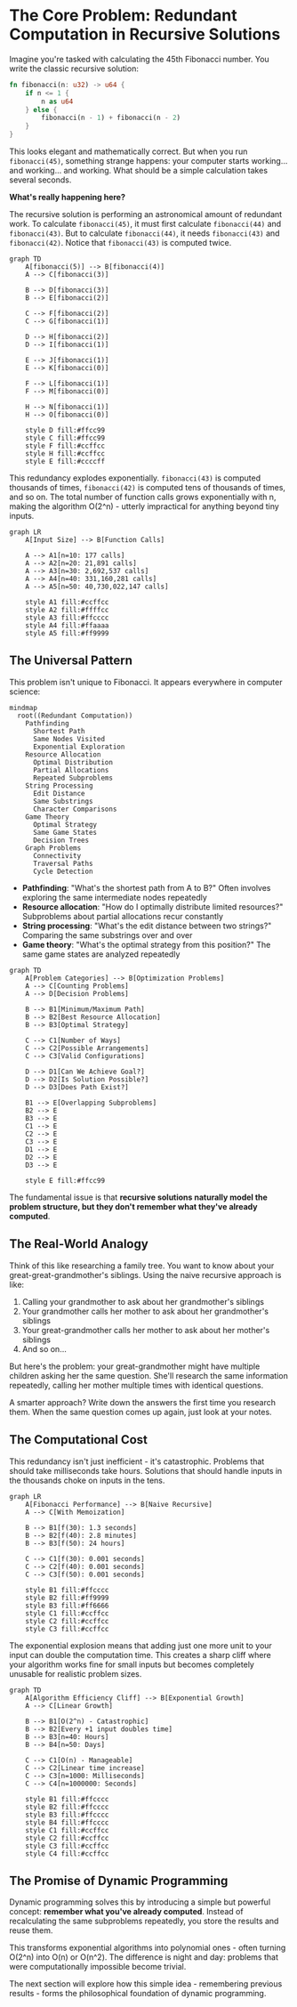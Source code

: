 # The Core Problem: Redundant Computation in Recursive Solutions

Imagine you're tasked with calculating the 45th Fibonacci number. You write the classic recursive solution:

```rust
fn fibonacci(n: u32) -> u64 {
    if n <= 1 {
        n as u64
    } else {
        fibonacci(n - 1) + fibonacci(n - 2)
    }
}
```

This looks elegant and mathematically correct. But when you run `fibonacci(45)`, something strange happens: your computer starts working... and working... and working. What should be a simple calculation takes several seconds.

**What's really happening here?**

The recursive solution is performing an astronomical amount of redundant work. To calculate `fibonacci(45)`, it must first calculate `fibonacci(44)` and `fibonacci(43)`. But to calculate `fibonacci(44)`, it needs `fibonacci(43)` and `fibonacci(42)`. Notice that `fibonacci(43)` is computed twice.

```mermaid
graph TD
    A[fibonacci(5)] --> B[fibonacci(4)]
    A --> C[fibonacci(3)]
    
    B --> D[fibonacci(3)]
    B --> E[fibonacci(2)]
    
    C --> F[fibonacci(2)]
    C --> G[fibonacci(1)]
    
    D --> H[fibonacci(2)]
    D --> I[fibonacci(1)]
    
    E --> J[fibonacci(1)]
    E --> K[fibonacci(0)]
    
    F --> L[fibonacci(1)]
    F --> M[fibonacci(0)]
    
    H --> N[fibonacci(1)]
    H --> O[fibonacci(0)]
    
    style D fill:#ffcc99
    style C fill:#ffcc99
    style F fill:#ccffcc
    style H fill:#ccffcc
    style E fill:#ccccff
```

This redundancy explodes exponentially. `fibonacci(43)` is computed thousands of times, `fibonacci(42)` is computed tens of thousands of times, and so on. The total number of function calls grows exponentially with n, making the algorithm O(2^n) - utterly impractical for anything beyond tiny inputs.

```mermaid
graph LR
    A[Input Size] --> B[Function Calls]
    
    A --> A1[n=10: 177 calls]
    A --> A2[n=20: 21,891 calls]
    A --> A3[n=30: 2,692,537 calls]
    A --> A4[n=40: 331,160,281 calls]
    A --> A5[n=50: 40,730,022,147 calls]
    
    style A1 fill:#ccffcc
    style A2 fill:#ffffcc
    style A3 fill:#ffcccc
    style A4 fill:#ffaaaa
    style A5 fill:#ff9999
```

## The Universal Pattern

This problem isn't unique to Fibonacci. It appears everywhere in computer science:

```mermaid
mindmap
  root((Redundant Computation))
    Pathfinding
      Shortest Path
      Same Nodes Visited
      Exponential Exploration
    Resource Allocation
      Optimal Distribution
      Partial Allocations
      Repeated Subproblems
    String Processing
      Edit Distance
      Same Substrings
      Character Comparisons
    Game Theory
      Optimal Strategy
      Same Game States
      Decision Trees
    Graph Problems
      Connectivity
      Traversal Paths
      Cycle Detection
```

- **Pathfinding**: "What's the shortest path from A to B?" Often involves exploring the same intermediate nodes repeatedly
- **Resource allocation**: "How do I optimally distribute limited resources?" Subproblems about partial allocations recur constantly
- **String processing**: "What's the edit distance between two strings?" Comparing the same substrings over and over
- **Game theory**: "What's the optimal strategy from this position?" The same game states are analyzed repeatedly

```mermaid
graph TD
    A[Problem Categories] --> B[Optimization Problems]
    A --> C[Counting Problems]
    A --> D[Decision Problems]
    
    B --> B1[Minimum/Maximum Path]
    B --> B2[Best Resource Allocation]
    B --> B3[Optimal Strategy]
    
    C --> C1[Number of Ways]
    C --> C2[Possible Arrangements]
    C --> C3[Valid Configurations]
    
    D --> D1[Can We Achieve Goal?]
    D --> D2[Is Solution Possible?]
    D --> D3[Does Path Exist?]
    
    B1 --> E[Overlapping Subproblems]
    B2 --> E
    B3 --> E
    C1 --> E
    C2 --> E
    C3 --> E
    D1 --> E
    D2 --> E
    D3 --> E
    
    style E fill:#ffcc99
```

The fundamental issue is that **recursive solutions naturally model the problem structure, but they don't remember what they've already computed**.

## The Real-World Analogy

Think of this like researching a family tree. You want to know about your great-great-grandmother's siblings. Using the naive recursive approach is like:

1. Calling your grandmother to ask about her grandmother's siblings
2. Your grandmother calls her mother to ask about her grandmother's siblings
3. Your great-grandmother calls her mother to ask about her mother's siblings
4. And so on...

But here's the problem: your great-grandmother might have multiple children asking her the same question. She'll research the same information repeatedly, calling her mother multiple times with identical questions.

A smarter approach? Write down the answers the first time you research them. When the same question comes up again, just look at your notes.

## The Computational Cost

This redundancy isn't just inefficient - it's catastrophic. Problems that should take milliseconds take hours. Solutions that should handle inputs in the thousands choke on inputs in the tens.

```mermaid
graph LR
    A[Fibonacci Performance] --> B[Naive Recursive]
    A --> C[With Memoization]
    
    B --> B1[f(30): 1.3 seconds]
    B --> B2[f(40): 2.8 minutes]
    B --> B3[f(50): 24 hours]
    
    C --> C1[f(30): 0.001 seconds]
    C --> C2[f(40): 0.001 seconds]
    C --> C3[f(50): 0.001 seconds]
    
    style B1 fill:#ffcccc
    style B2 fill:#ff9999
    style B3 fill:#ff6666
    style C1 fill:#ccffcc
    style C2 fill:#ccffcc
    style C3 fill:#ccffcc
```

The exponential explosion means that adding just one more unit to your input can double the computation time. This creates a sharp cliff where your algorithm works fine for small inputs but becomes completely unusable for realistic problem sizes.

```mermaid
graph TD
    A[Algorithm Efficiency Cliff] --> B[Exponential Growth]
    A --> C[Linear Growth]
    
    B --> B1[O(2^n) - Catastrophic]
    B --> B2[Every +1 input doubles time]
    B --> B3[n=40: Hours]
    B --> B4[n=50: Days]
    
    C --> C1[O(n) - Manageable]
    C --> C2[Linear time increase]
    C --> C3[n=1000: Milliseconds]
    C --> C4[n=1000000: Seconds]
    
    style B1 fill:#ffcccc
    style B2 fill:#ffcccc
    style B3 fill:#ffcccc
    style B4 fill:#ffcccc
    style C1 fill:#ccffcc
    style C2 fill:#ccffcc
    style C3 fill:#ccffcc
    style C4 fill:#ccffcc
```

## The Promise of Dynamic Programming

Dynamic programming solves this by introducing a simple but powerful concept: **remember what you've already computed**. Instead of recalculating the same subproblems repeatedly, you store the results and reuse them.

This transforms exponential algorithms into polynomial ones - often turning O(2^n) into O(n) or O(n^2). The difference is night and day: problems that were computationally impossible become trivial.

The next section will explore how this simple idea - remembering previous results - forms the philosophical foundation of dynamic programming.